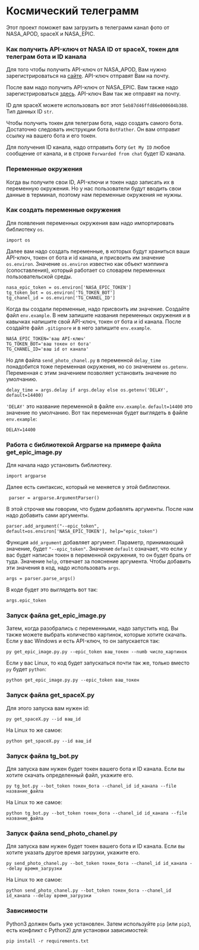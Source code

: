 # Космический телеграмм

Этот проект поможет вам загрузить в телеграмм канал фото от NASA_APOD, spaceX и NASA_EPIC.

### Как получить API-ключ от NASA ID от spaceX, токен для телеграм бота и ID канала

Для того чтобы получить API-ключ от NASA_APOD, Вам нужно зарегистрироваться на [сайте](https://api.nasa.gov/#apod). API-ключ отправят Вам на почту.

После вам надо получить API-ключ от NASA_EPIC. Вам также надо зарегистрироваться [здесь](https://api.nasa.gov/#epic). API-ключ Вам так же отправят на почту. 

ID для spaceX можете использовать вот этот `5eb87d46ffd86e000604b388`. Тип данных ID `str`. 

Чтобы получить токен для телеграм бота, надо создать самого бота. Достаточно следовать инструкции бота `BotFather`. Он вам отправит ссылку на вашего бота и его токен.

Для получения ID канала, надо отправить боту `Get My ID` любое сообщение от канала, и в строке `Forwarded from chat` будет ID канала. 

### Переменные окружения

Когда вы получите свои ID, API-ключи и токен надо записать их в переменную окружения. Но у нас пользователи будут вводить свои данные в терминал, поэтому нам переменные окружения не нужны. 

### Как создать переменные окружения

Для появления переменных окружения вам надо импортировать библиотеку `os`.

```
import os
```

Далее вам надо создать переменные, в которых будут храниться ваши API-ключ, токен от бота и id канала, и присвоить им значение `os.environ`. Значение `os.environ` известно как объект мэппинга (сопоставления), который работает со словарем переменных пользовательской среды.

```
nasa_epic_token = os.environ['NASA_EPIC_TOKEN']
tg_token_bot = os.environ['TG_TOKEN_BOT']
tg_chanel_id = os.environ['TG_CHANEL_ID']
```

Когда вы создали переменные, надо присвоить им значение. Создайте файл `env.example`. В нем запишите названия переменных окружения и в кавычках напишите свой API-ключ, токен от бота и id канала. После создайте файл `.gitignore` и в него запишите `env.example`.

```
NASA_EPIC_TOKEN='ваш API-ключ'
TG_TOKEN_BOT='ваш токен от бота'
TG_CHANEL_ID='ваш id от канала'
```

Но для файла `send_photo_chanel.py` в переменной `delay_time` понадобится тоже переменная окружения, но со значением `os.getenv`. Переменная с этим значением позволяет установить значение по умолчанию. 

```
delay_time = args.delay if args.delay else os.getenv('DELAY', default=14400)
```

`'DELAY'` это название переменной в файле `env.example`. `default=14400` это значение по умолчанию. Вот так переменная будет выглядеть в файле `env.example`:

```
DELAY=14400
```

### Работа с библиотекой Argparse на примере файла get_epic_image.py

Для начала надо установить библиотеку.

```
import argparse
```

Далее есть синтаксис, который не меняется у этой библиотеки.

```
 parser = argparse.ArgumentParser()
```

В этой строчке мы говорим, что будем добавлять аргументы. После нам надо добавить сами аргументы. 

```
parser.add_argument("--epic_token", default=os.environ['NASA_EPIC_TOKEN'], help="epic_token")
```

Функция `add_argument` добавляет аргумент. Параметр, принимающий значение, будет `"--epic_token"`. Значение `default` означает, что если у вас будет написан токен в переменной окружения, то он будет брать от туда. Значение `help`, отвечает за пояснение аргумента. Чтобы добавить эти значения в код, надо использовать `args`.

```
args = parser.parse_args()
```

В коде будет это выглядеть вот так:

```
args.epic_token
```

### Запуск файла get_epic_image.py

Затем, когда разобрались с переменными, надо запустить код. Вы также можете выбрать количество картинок, которые хотите скачать. Если у вас Windows и есть API-ключ, то он запускается так:

```
py get_epic_image.py.py --epic_token ваш_токен --numb число_картинок
```

Если у вас Linux, то код будет запускаться почти так же, только вместо `py` будет `python`:

```
python get_epic_image.py.py --epic_token ваш_токен
```

### Запуск файла get_spaceX.py

Для этого запуска вам нужен id:

```
py get_spaceX.py --id ваш_id
```

На Linux то же самое:

```
python get_spaceX.py --id ваш_id
```

### Запуск файла tg_bot.py

Для запуска вам нужен будет токен вашего бота и ID канала. Если вы хотите скачать определенный файл, укажите его.
```
py tg_bot.py --bot_token токен_бота --chanel_id id_канала --file название_файла
```

На Linux то же самое:

```
python tg_bot.py --bot_token токен_бота --chanel_id id_канала --file название_файла
```

### Запуск файла send_photo_chanel.py

Для запуска вам нужен будет токен вашего бота и ID канала. Если вы хотите указать другое время загрузки, укажите его.

```
py send_photo_chanel.py --bot_token токен_бота --chanel_id id_канала --delay время_загрузки
```

На Linux то же самое:

```
python send_photo_chanel.py --bot_token токен_бота --chanel_id id_канала --delay время_загрузки
```


### Зависимости

Python3 должен быть уже установлен.
Затем используйте `pip` (или `pip3`, есть конфликт с Python2) для 
установки зависимостей:

```
pip install -r requirements.txt
```
